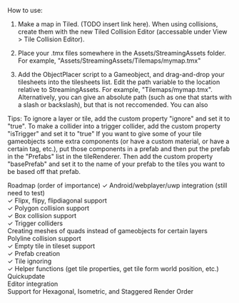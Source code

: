 How to use:

1. Make a map in Tiled. (TODO insert link here). When using collisions, create them with the new Tiled Collision Editor (accessable under View > Tile Collision Editor).

2. Place your .tmx files somewhere in the Assets/StreamingAssets folder. For example, "Assets/StreamingAssets/Tilemaps/mymap.tmx"

4. Add the ObjectPlacer script to a Gameobject, and drag-and-drop your tilesheets into the tilesheets list. Edit the path variable to the location relative to StreamingAssets. For example, "Tilemaps/mymap.tmx". Alternatively, you can give an absolute path (such as one that starts with a slash or backslash), but that is not reccomended. You can also

Tips:
To ignore a layer or tile, add the custom property "ignore" and set it to "true".
To make a collider into a trigger collider, add the custom property "isTrigger" and set it to "true"
If you want to give some of your tile gameobjects some extra components (or have a custom material, or have a certain tag, etc.), put those components in a prefab and then put the prefab in the "Prefabs" list in the tileRenderer. Then add the custom property "basePrefab" and set it to the name of your prefab to the tiles you want to be based off that prefab.

Roadmap (order of importance)
✓ Android/webplayer/uwp integration (still need to test)  
✓ Flipx, flipy, flipdiagonal support  
✓ Polygon collision support    
✓ Box collision support    
✓ Trigger colliders  
Creating meshes of quads instead of gameobjects for certain layers
Polyline collision support    
✓ Empty tile in tileset support  
✓ Prefab creation  
✓ Tile ignoring  
✓ Helper functions (get tile properties, get tile form world position, etc.)  
Quickupdate  
Editor integration  
Support for Hexagonal, Isometric, and Staggered
Render Order
